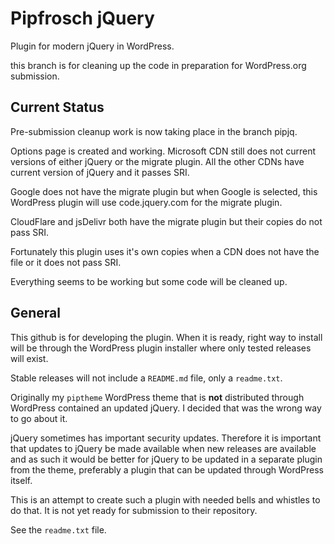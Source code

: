 Pipfrosch jQuery
================

Plugin for modern jQuery in WordPress.

this branch is for cleaning up the code in preparation for WordPress.org
submission.

Current Status
--------------

Pre-submission cleanup work is now taking place in the branch pipjq.

Options page is created and working. Microsoft CDN still does not current
versions of either jQuery or the migrate plugin. All the other CDNs have
current version of jQuery and it passes SRI.

Google does not have the migrate plugin but when Google is selected, this
WordPress plugin will use code.jquery.com for the migrate plugin.

CloudFlare and jsDelivr both have the migrate plugin but their copies do
not pass SRI.

Fortunately this plugin uses it's own copies when a CDN does not have the
file or it does not pass SRI.

Everything seems to be working but some code will be cleaned up.

General
-------

This github is for developing the plugin. When it is ready, right way to
install will be through the WordPress plugin installer where only tested
releases will exist.

Stable releases will not include a `README.md` file, only a `readme.txt`.

Originally my `piptheme` WordPress theme that is __not__ distributed through
WordPress contained an updated jQuery. I decided that was the wrong way to go
about it.

jQuery sometimes has important security updates. Therefore it is important that
updates to jQuery be made available when new releases are available and as such
it would be better for jQuery to be updated in a separate plugin from the theme,
preferably a plugin that can be updated through WordPress itself.

This is an attempt to create such a plugin with needed bells and whistles to do
that. It is not yet ready for submission to their repository.

See the `readme.txt` file.

